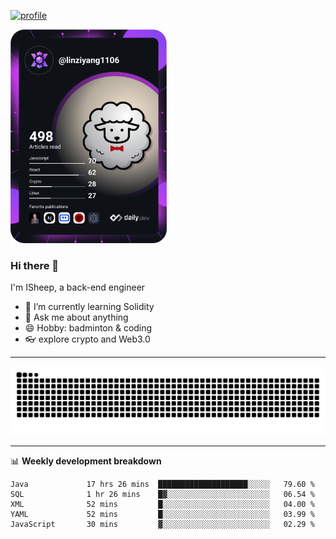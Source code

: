 [![profile](https://user-images.githubusercontent.com/54968314/208005045-e4b42f3b-833d-4242-bfcc-e764865553a2.svg)](https://www.calligrapher.ai/)

<a href="https://app.daily.dev/linziyang1106"><img src="/devcard.png" width="250" alt="ISheep's Dev Card"/></a>

### Hi there 🐏

I'm ISheep, a back-end engineer

- 🔭 I’m currently learning Solidity
- 💬 Ask me about anything
- 😄 Hobby: badminton & coding
- 👓 explore crypto and Web3.0

-------

![](https://raw.githubusercontent.com/ISheepp/ISheepp/output/github-contribution-grid-snake.svg)

-------

📊 **Weekly development breakdown**
<!--START_SECTION:waka-->

```text
Java             17 hrs 26 mins  ████████████████████░░░░░   79.60 %
SQL              1 hr 26 mins    █▓░░░░░░░░░░░░░░░░░░░░░░░   06.54 %
XML              52 mins         █░░░░░░░░░░░░░░░░░░░░░░░░   04.00 %
YAML             52 mins         █░░░░░░░░░░░░░░░░░░░░░░░░   03.99 %
JavaScript       30 mins         ▓░░░░░░░░░░░░░░░░░░░░░░░░   02.29 %
```

<!--END_SECTION:waka-->
